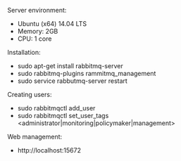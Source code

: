 Server environment:
- Ubuntu (x64) 14.04 LTS
- Memory: 2GB
- CPU: 1 core

Installation:
- sudo apt-get install rabbitmq-server
- sudo rabbitmq-plugins rammitmq_management
- sudo service rabbutmq-server restart

Creating users:
- sudo rabbitmqctl add_user <username> <password>
- sudo rabbitmqctl set_user_tags <username> <administrator|monitoring|policymaker|management>

Web management:
- http://localhost:15672

